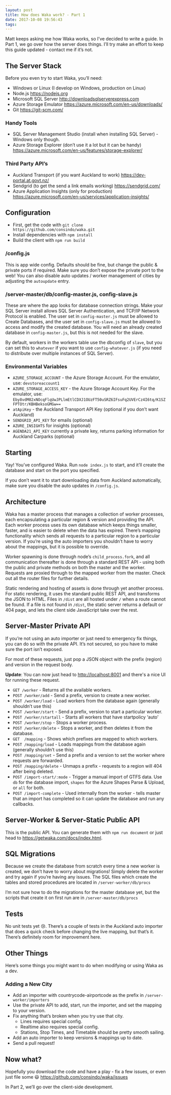 ```yaml
---
layout: post
title: How does Waka work? - Part 1
date: 2017-10-08 19:56:43
tags:
---
```


Matt keeps asking me how Waka works, so I’ve decided to write a guide. In Part 1, we go over how the server does things. I’ll try make an effort to keep this guide updated - contact me if it’s not. 

## The Server Stack
Before you even try to start Waka, you’ll need:
- Windows or Linux (I develop on Windows, production on Linux)
- Node.js https://nodejs.org
- Microsoft SQL Server http://downloadsqlserverexpress.com
- Azure Storage Emulator https://azure.microsoft.com/en-us/downloads/
- Git https://git-scm.com/

### Handy Tools
- SQL Server Management Studio (install when installing SQL Server) - Windows only though.
- Azure Storage Explorer (don’t use it a lot but it can be handy) https://azure.microsoft.com/en-us/features/storage-explorer/

### Third Party API’s
- Auckland Transport (if you want Auckland to work) https://dev-portal.at.govt.nz/
- Sendgrid (to get the send a link emails working) https://sendgrid.com/
- Azure Application Insights (only for production) https://azure.microsoft.com/en-us/services/application-insights/

## Configuration
- First, get the code with `git clone https://github.com/consindo/waka.git`
- Install dependencies with `npm install`  
- Build the client with  `npm run build` 

### /config.js
This is app wide config. Defaults should be fine, but change the public & private ports if required. Make sure you don’t expose the private port to the web! You can also disable auto updates / worker management of cities by adjusting the `autoupdate` entry.

### /server-master/db/config-master.js, config-slave.js
These are where the app looks for database connection strings. Make your SQL Server install allows SQL Server Authentication, and TCP/IP Network Protocol is enabled. The user set in `config-master.js` must be allowed to Create Databases, and the user set in `config-slave.js` must be allowed to access and modify the created database. You will need an already created database in `config-master.js`, but this is not needed for the slave.

By default, workers in the workers table use the dbconfig of `slave`, but you can set this to `whatever` if you want to use `config-whatever.js` (if you need to distribute over multiple instances of SQL Server).

### Environmental Variables

- `AZURE_STORAGE_ACCOUNT` - the Azure Storage Account. For the emulator, use: `devstoreaccount1`
- `AZURE_STORAGE_ACCESS_KEY` - the Azure Storage Account Key. For the emulator, use:
  `Eby8vdM02xNOcqFlqUwJPLlmEtlCDXJ1OUzFT50uSRZ6IFsuFq2UVErCz4I6tq/K1SZFPTOtr/KBHBeksoGMGw==`
- `atApiKey` - the Auckland Transport API Key (optional if you don’t want Auckland)
- `SENDGRID_API_KEY` for emails (optional)
- `AZURE_INSIGHTS` for insights (optional)
- `AGENDA21_API_KEY` currently a private key, returns parking information for Auckland Carparks (optional)

## Starting

Yay! You’ve configured Waka. Run `node index.js` to start, and it’ll create the database and start on the port you specified.

If you don’t want it to start downloading data from Auckland automatically, make sure you disable the auto updates in `/config.js`.

## Architecture

Waka has a master process that manages a collection of worker processes, each encapsulating a particular region & version and providing the API. Each worker process uses its own database which keeps things smaller, faster, and is easier to delete when the data has expired. There’s mapping functionality which sends all requests to a particular region to a particular version. If you’re using the auto importers you shouldn’t have to worry about the mappings, but it is possible to override. 

Worker spawning is done through node’s `child_process.fork`, and all communication thereafter is done through a standard REST API - using both the public and private methods on both the master and the worker. Requests are proxied through to the mapped worker from the master. Check out all the router files for further details. 

Static rendering and hosting of assets is done through yet another process. For static rendering, it uses the standard public REST API, and transforms the JSON to HTML. Files in `/dist` are all hosted under `/` when a route cannot be found. If a file is not found in `/dist`, the static server returns a default or 404 page, and lets the client side JavaScript take over the rest.

## Server-Master Private API

If you’re not using an auto importer or just need to emergency fix things, you can do so with the private API. It’s not secured, so you have to make sure the port isn’t exposed.

For most of these requests, just pop a JSON object with the prefix (region) and version in the request body. 

**Update**: You can now just head to <http://localhost:8001> and there's a nice UI for running these request.

- `GET /worker` - Returns all the available workers.
- `POST /worker/add` - Send a prefix, version to create a new worker.
- `POST /worker/load` - Load workers from the database again (generally shouldn’t use this)
- `POST /worker/start` - Send a prefix, version to start a particular worker.
- `POST /worker/startall` - Starts all workers that have startpolicy ‘auto’
- `POST /worker/stop` - Stops a worker process.
- `POST /worker/delete` - Stops a worker, and then deletes it from the database.
- `GET  /mapping` - Shows which prefixes are mapped to which workers.
- `POST /mapping/load` - Loads mappings from the database again (generally shouldn’t use this)
- `POST /mapping/set` - Send a prefix and a version to set the worker where requests are forwarded.
- `POST /mapping/delete` - Unmaps a prefix - requests to a region will 404 after being deleted.
- `POST /import-start/:mode` - Trigger a manual import of GTFS data. Use `db` for the database import, `shapes` for the Azure Shapes Parse & Upload, or `all` for both.
- `POST /import-complete` - Used internally from the worker - tells master that an import has completed so it can update the database and run any callbacks.

## Server-Worker & Server-Static Public API
This is the public API. You can generate them with `npm run document` or just head to <https://getwaka.com/docs/index.html>.

## SQL Migrations
Because we create the database from scratch every time a new worker is created, we don’t have to worry about migrations! Simply delete the worker and try again if you’re having any issues. The SQL files which create the tables and stored procedures are located in `/server-worker/db/procs`

I’m not sure how to do the migrations for the master database yet, but the scripts that create it on first run are in `/server-master/db/procs`

## Tests
No unit tests yet 😢. There’s a couple of tests in the Auckland auto importer that does a quick check before changing the live mapping, but that’s it. There’s definitely room for improvement here.

## Other Things
Here’s some things you might want to do when modifying or using Waka as a dev.

### Adding a New City
- Add an importer with countrycode-airportcode as the prefix in `/server-worker/importers`
- Use the private API to add, start, run the importer, and set the mapping to your version.
- Fix anything that’s broken when you try use that city.
  - Lines requires special config.
  - Realtime also requires special config.
  - Stations, Stop Times, and Timetable should be pretty smooth sailing.
- Add an auto importer to keep versions & mappings up to date.
- Send a pull request!

## Now what?
Hopefully you download the code and have a play - fix a few issues, or even just file some 😃 https://github.com/consindo/waka/issues

In Part 2, we’ll go over the client-side development.

